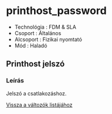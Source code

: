 # printhost\_password

* Technológia : FDM & SLA
* Csoport : Általános
* Alcsoport : Fizikai nyomtató
* Mód : Haladó

## Printhost jelszó

### Leírás

Jelszó a csatlakozáshoz.

[Vissza a változók listájához](variable_list.md)

